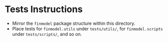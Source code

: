 # Tests Instructions

- Mirror the `finmodel` package structure within this directory.
- Place tests for `finmodel.utils` under `tests/utils/`, for `finmodel.scripts` under `tests/scripts/`, and so on.

